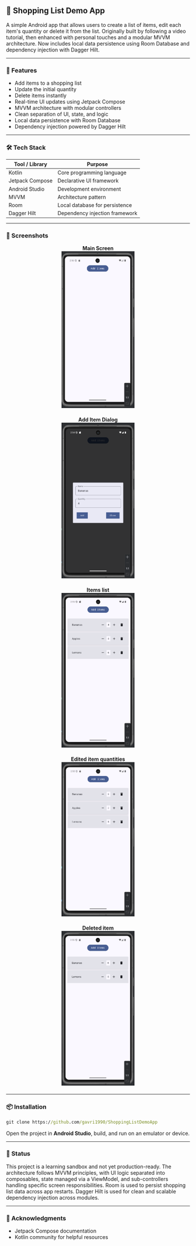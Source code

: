 ## 📱 Shopping List Demo App

A simple Android app that allows users to create a list of items, edit each item's quantity or delete it from the list. Originally built by following a video tutorial, then enhanced with personal touches and a modular MVVM architecture. Now includes local data persistence using Room Database and dependency injection with Dagger Hilt.

---

### 🚀 Features

- Add items to a shopping list
- Update the initial quantity
- Delete items instantly
- Real-time UI updates using Jetpack Compose
- MVVM architecture with modular controllers
- Clean separation of UI, state, and logic
- Local data persistence with Room Database
- Dependency injection powered by Dagger Hilt


---

### 🛠️ Tech Stack

| Tool / Library    | Purpose                         |
|-------------------|---------------------------------|
| Kotlin            | Core programming language       |
| Jetpack Compose   | Declarative UI framework        |
| Android Studio    | Development environment         |
| MVVM              | Architecture pattern            |
| Room              | Local database for persistence  |
| Dagger Hilt       | Dependency injection framework  |

---

### 📸 Screenshots

<div style="text-align: center; margin-bottom: 20px;">
  <div><strong>Main Screen</strong></div>
  <img src="demoImages/screenshot1.png" alt="Main Screen" width="200"/>
</div>

<div style="text-align: center; margin-bottom: 20px;">
  <div><strong>Add Item Dialog</strong></div>
  <img src="demoImages/screenshot2.png" alt="Add Item Dialog" width="200"/>
</div>

<div style="text-align: center; margin-bottom: 20px;">
  <div><strong>Items list</strong></div>
  <img src="demoImages/screenshot3.png" alt="Items list" width="200"/>
</div>

<div style="text-align: center; margin-bottom: 20px;">
  <div><strong>Edited item quantities</strong></div>
  <img src="demoImages/screenshot4.png" alt="Edited item quantities" width="200"/>
</div>

<div style="text-align: center; margin-bottom: 20px;">
  <div><strong>Deleted item</strong></div>
  <img src="demoImages/screenshot5.png" alt="Deleted item" width="200"/>
</div>

---

### 📦 Installation

```cmd
git clone https://github.com/gavri1990/ShoppingListDemoApp
```

Open the project in **Android Studio**, build, and run on an emulator or device.

---

### 🧪 Status

This project is a learning sandbox and not yet production-ready. The architecture follows MVVM principles, with UI logic separated into composables, state managed via a ViewModel, and sub-controllers handling specific screen responsibilities. Room is used to persist shopping list data across app restarts. Dagger Hilt is used for clean and scalable dependency injection across modules.

---

### 🙌 Acknowledgments

- Jetpack Compose documentation
- Kotlin community for helpful resources
